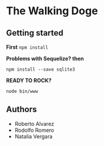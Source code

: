 # The Walking Doge
 
Getting started
-----------------
**First** 
`npm install`

**Problems with Sequelize? then**

`npm install --save sqlite3`

**READY TO ROCK?**

`node bin/www`

Authors 
-------

+ Roberto Alvarez
+ Rodolfo Romero
+ Natalia Vergara